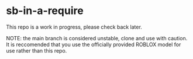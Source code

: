 # sb-in-a-require
This repo is a work in progress, please check back later.

NOTE: the main branch is considered unstable, clone and use with caution.
It is reccomended that you use the officially provided ROBLOX model
for use rather than this repo.